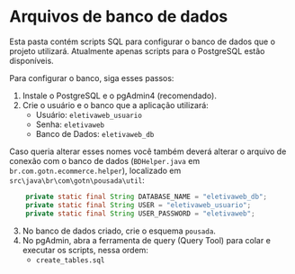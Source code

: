 # Arquivos de banco de dados

Esta pasta contém scripts SQL para configurar o banco de dados que o projeto utilizará. 
Atualmente apenas scripts para o PostgreSQL estão disponíveis.

Para configurar o banco, siga esses passos:
1. Instale o PostgreSQL e o pgAdmin4 (recomendado).
2. Crie o usuário e o banco que a aplicação utilizará:
   - Usuário: `eletivaweb_usuario`
   - Senha: `eletivaweb`
   - Banco de Dados: `eletivaweb_db`

Caso queria alterar esses nomes você também deverá alterar o arquivo de conexão com o banco de dados (`BDHelper.java` em `br.com.gotn.ecommerce.helper`), 
localizado em `src\java\br\com\gotn\pousada\util`:
```java
    private static final String DATABASE_NAME = "eletivaweb_db";
    private static final String USER = "eletivaweb_usuario";
    private static final String USER_PASSWORD = "eletivaweb";
```

3. No banco de dados criado, crie o esquema `pousada`.
4. No pgAdmin, abra a ferramenta de query (Query Tool) para colar e executar os scripts, nessa ordem:
   - `create_tables.sql`
